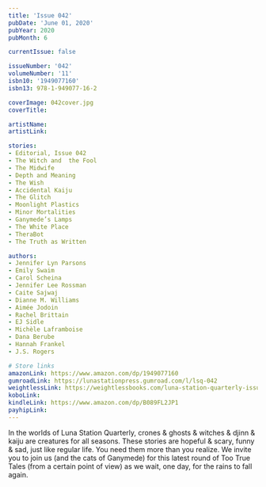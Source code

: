 ```yaml
---
title: 'Issue 042'
pubDate: 'June 01, 2020'
pubYear: 2020
pubMonth: 6

currentIssue: false

issueNumber: '042'
volumeNumber: '11'
isbn10: '1949077160'
isbn13: 978-1-949077-16-2

coverImage: 042cover.jpg
coverTitle: 

artistName: 
artistLink: 

stories:
- Editorial, Issue 042
- The Witch and  the Fool
- The Midwife
- Depth and Meaning
- The Wish
- Accidental Kaiju
- The Glitch
- Moonlight Plastics
- Minor Mortalities
- Ganymede’s Lamps
- The White Place
- TheraBot
- The Truth as Written

authors:
- Jennifer Lyn Parsons
- Emily Swaim
- Carol Scheina
- Jennifer Lee Rossman
- Caite Sajwaj
- Dianne M. Williams
- Aimée Jodoin
- Rachel Brittain
- EJ Sidle
- Michèle Laframboise
- Dana Berube
- Hannah Frankel
- J.S. Rogers

# Store links
amazonLink: https://www.amazon.com/dp/1949077160
gumroadLink: https://lunastationpress.gumroad.com/l/lsq-042
weightlessLink: https://weightlessbooks.com/luna-station-quarterly-issue-042/
koboLink: 
kindleLink: https://www.amazon.com/dp/B089FL2JP1
payhipLink: 
---
```


In the worlds of Luna Station Quarterly, crones &amp; ghosts &amp; witches &amp; djinn &amp; kaiju are creatures for all seasons.
These stories are hopeful &amp; scary, funny &amp; sad, just like regular life. You need them more than you realize.
We invite you to join us (and the cats of Ganymede) for this latest round of Too True Tales (from a certain point of view) as we wait, one day, for the rains to fall again.
